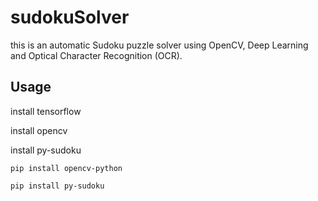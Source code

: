 # sudokuSolver
this is an automatic Sudoku puzzle solver using OpenCV, Deep Learning
and Optical Character Recognition (OCR).

## Usage
install tensorflow

install opencv

install py-sudoku

`pip install opencv-python`

`pip install py-sudoku`
